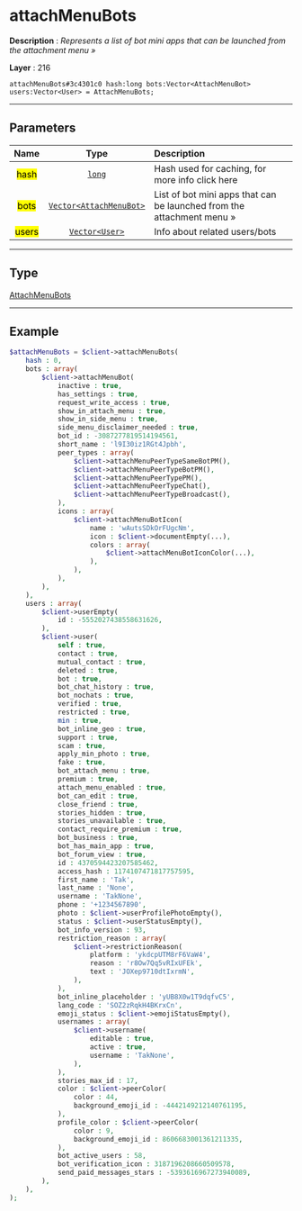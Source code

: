 # attachMenuBots

**Description** : *Represents a list of bot mini apps that can be launched from the attachment menu &raquo;*

**Layer** : 216

```tl
attachMenuBots#3c4301c0 hash:long bots:Vector<AttachMenuBot> users:Vector<User> = AttachMenuBots;
```

---

## Parameters

| Name | Type | Description |
| :---: | :---: | :--- |
| <mark>hash</mark> | [`long`](type/long) | Hash used for caching, for more info click here |
| <mark>bots</mark> | [`Vector<AttachMenuBot>`](type/AttachMenuBot) | List of bot mini apps that can be launched from the attachment menu » |
| <mark>users</mark> | [`Vector<User>`](type/User) | Info about related users/bots |

---

## Type

[AttachMenuBots](type/AttachMenuBots)

---

## Example

```php
$attachMenuBots = $client->attachMenuBots(
	hash : 0,
	bots : array(
		$client->attachMenuBot(
			inactive : true,
			has_settings : true,
			request_write_access : true,
			show_in_attach_menu : true,
			show_in_side_menu : true,
			side_menu_disclaimer_needed : true,
			bot_id : -3087277819514194561,
			short_name : 'l9I30iz1RGt4Jpbh',
			peer_types : array(
				$client->attachMenuPeerTypeSameBotPM(),
				$client->attachMenuPeerTypeBotPM(),
				$client->attachMenuPeerTypePM(),
				$client->attachMenuPeerTypeChat(),
				$client->attachMenuPeerTypeBroadcast(),
			),
			icons : array(
				$client->attachMenuBotIcon(
					name : 'wAutsSDkOrFUgcNm',
					icon : $client->documentEmpty(...),
					colors : array(
						$client->attachMenuBotIconColor(...),
					),
				),
			),
		),
	),
	users : array(
		$client->userEmpty(
			id : -5552027438558631626,
		),
		$client->user(
			self : true,
			contact : true,
			mutual_contact : true,
			deleted : true,
			bot : true,
			bot_chat_history : true,
			bot_nochats : true,
			verified : true,
			restricted : true,
			min : true,
			bot_inline_geo : true,
			support : true,
			scam : true,
			apply_min_photo : true,
			fake : true,
			bot_attach_menu : true,
			premium : true,
			attach_menu_enabled : true,
			bot_can_edit : true,
			close_friend : true,
			stories_hidden : true,
			stories_unavailable : true,
			contact_require_premium : true,
			bot_business : true,
			bot_has_main_app : true,
			bot_forum_view : true,
			id : 4370594423207585462,
			access_hash : 1174107471817757595,
			first_name : 'Tak',
			last_name : 'None',
			username : 'TakNone',
			phone : '+1234567890',
			photo : $client->userProfilePhotoEmpty(),
			status : $client->userStatusEmpty(),
			bot_info_version : 93,
			restriction_reason : array(
				$client->restrictionReason(
					platform : 'ykdcpUTM8rF6VaW4',
					reason : 'r8Ow7Qq5vRIxUFEk',
					text : 'JOXep9710dtIxrmN',
				),
			),
			bot_inline_placeholder : 'yUB8X0w1T9dqfvC5',
			lang_code : 'SOZ2zRqkH4BKrxCn',
			emoji_status : $client->emojiStatusEmpty(),
			usernames : array(
				$client->username(
					editable : true,
					active : true,
					username : 'TakNone',
				),
			),
			stories_max_id : 17,
			color : $client->peerColor(
				color : 44,
				background_emoji_id : -4442149212140761195,
			),
			profile_color : $client->peerColor(
				color : 9,
				background_emoji_id : 8606683001361211335,
			),
			bot_active_users : 58,
			bot_verification_icon : 3187196208660509578,
			send_paid_messages_stars : -5393616967273940089,
		),
	),
);
```